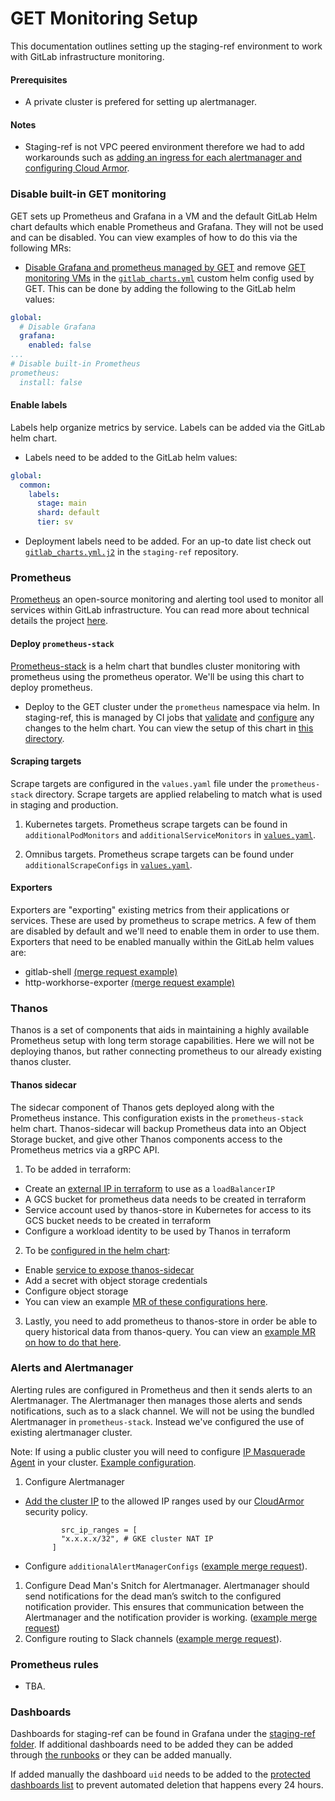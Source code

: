 # GET Monitoring Setup

This documentation outlines setting up the staging-ref environment to work with GitLab infrastructure monitoring.

#### Prerequisites

* A private cluster is prefered for setting up alertmanager.

#### Notes

* Staging-ref is not VPC peered environment therefore we had to add workarounds such as [adding an ingress for each alertmanager and configuring Cloud Armor](https://gitlab.com/gitlab-com/gl-infra/k8s-workloads/gitlab-helmfiles/-/merge_requests/551).

### Disable built-in GET monitoring

GET sets up Prometheus and Grafana in a VM and the default GitLab Helm chart defaults which enable Prometheus and Grafana. They will not be used and can be disabled. You can view examples of how to do this via the following MRs:

* [Disable Grafana and prometheus managed by GET](https://gitlab.com/gitlab-org/quality/gitlab-environment-toolkit-configs/staging-ref/-/merge_requests/9/diffs) and remove [GET monitoring VMs](https://gitlab.com/gitlab-org/quality/gitlab-environment-toolkit-configs/staging-ref/-/merge_requests/43) in the [`gitlab_charts.yml`](https://gitlab.com/gitlab-org/quality/gitlab-environment-toolkit-configs/staging-ref/-/blob/ccc354908f8366f0c701c0630d014a9d68de943e/10k_hybrid/ansible/files/gitlab_configs/gitlab_charts.yml) custom helm config used by GET. This can be done by adding the following to the GitLab helm values:

 ```yaml
 global:
   # Disable Grafana
   grafana:
     enabled: false
 ...
 # Disable built-in Prometheus
 prometheus:
   install: false
 ```

#### Enable labels

Labels help organize metrics by service. Labels can be added via the GitLab helm chart.

* Labels need to be added to the GitLab helm values:

 ```yaml
 global:
   common:
     labels:
       stage: main
       shard: default
       tier: sv
 ```

* Deployment labels need to be added. For an up-to date list check out [`gitlab_charts.yml.j2`](https://gitlab.com/gitlab-org/quality/gitlab-environment-toolkit-configs/staging-ref/-/blob/main/10k_hybrid/ansible/files/gitlab_configs/gitlab_charts.yml.j2) in the `staging-ref` repository.

### Prometheus

[Prometheus](https://prometheus.io/docs/introduction/overview/) an open-source monitoring and alerting tool used to monitor all services within GitLab infrastructure. You can read more about technical details the project [here](https://prometheus.io/docs/introduction/overview/).

#### Deploy `prometheus-stack`

[Prometheus-stack](https://gitlab.com/gitlab-org/quality/gitlab-environment-toolkit-configs/staging-ref/-/tree/main/10k_hybrid/helm/prometheus-stack) is a helm chart that bundles cluster monitoring with prometheus using the prometheus operator. We'll be using this chart to deploy prometheus.

* Deploy to the GET cluster under the `prometheus` namespace via helm. In staging-ref, this is managed by CI jobs that [validate](https://gitlab.com/gitlab-org/quality/gitlab-environment-toolkit-configs/staging-ref/-/blob/2005cbcc49034513111dd3f9ed842bfba5e9dcc2/.gitlab-ci.yml#L24-37) and [configure](https://gitlab.com/gitlab-org/quality/gitlab-environment-toolkit-configs/staging-ref/-/blob/2005cbcc49034513111dd3f9ed842bfba5e9dcc2/.gitlab-ci.yml#L139-145) any changes to the helm chart. You can view the setup of this chart in [this directory](https://gitlab.com/gitlab-org/quality/gitlab-environment-toolkit-configs/staging-ref/-/tree/main/10k_hybrid/helm/prometheus-stack).

#### Scraping targets

Scrape targets are configured in the `values.yaml` file under the `prometheus-stack` directory. Scrape targets are applied relabeling to match what is used in staging and production.

1. Kubernetes targets. Prometheus scrape targets can be found in `additionalPodMonitors` and `additionalServiceMonitors` in [`values.yaml`](https://gitlab.com/gitlab-org/quality/gitlab-environment-toolkit-configs/staging-ref/-/blob/2005cbcc49034513111dd3f9ed842bfba5e9dcc2/10k_hybrid/helm/prometheus-stack/values.yaml#L43).

2. Omnibus targets. Prometheus scrape targets can be found under `additionalScrapeConfigs` in [`values.yaml`](https://gitlab.com/gitlab-org/quality/gitlab-environment-toolkit-configs/staging-ref/-/blob/2005cbcc49034513111dd3f9ed842bfba5e9dcc2/10k_hybrid/helm/prometheus-stack/values.yaml#L43).

#### Exporters

Exporters are "exporting" existing metrics from their applications or services. These are used by prometheus to scrape metrics. A few of them are disabled by default and we'll need to enable them in order to use them. Exporters that need to be enabled manually within the GitLab helm values are:

* gitlab-shell [(merge request example)](https://gitlab.com/gitlab-org/quality/gitlab-environment-toolkit-configs/staging-ref/-/commit/bb55ac754f937f07eabd6ec3d108094630c4c648)
* http-workhorse-exporter [(merge request example)](https://gitlab.com/gitlab-org/quality/gitlab-environment-toolkit-configs/staging-ref/-/commit/05b590a610f0853f6eaac567c0a31288d614005f)

### Thanos

Thanos is a set of components that aids in maintaining a highly available Prometheus setup with long term storage capabilities. Here we will not be deploying thanos, but rather connecting prometheus to our already existing thanos cluster.

#### Thanos sidecar

The sidecar component of Thanos gets deployed along with the Prometheus instance.  This configuration exists in the `prometheus-stack` helm chart. Thanos-sidecar will backup Prometheus data into an Object Storage bucket, and give other Thanos components access to the Prometheus metrics via a gRPC API.

1. To be added in terraform:

* Create an [external IP in terraform](https://gitlab.com/gitlab-org/quality/gitlab-environment-toolkit-configs/staging-ref/-/blob/2005cbcc49034513111dd3f9ed842bfba5e9dcc2/10k_hybrid/terraform/prometheus.tf#L7-11) to use as a `loadBalancerIP`
* A GCS bucket for prometheus data needs to be created in terraform
* Service account used by thanos-store in Kubernetes for access to its GCS bucket needs to be created in terraform
* Configure a workload identity to be used by Thanos in terraform

2. To be [configured in the helm chart](https://github.com/prometheus-operator/prometheus-operator/blob/main/Documentation/thanos.md#configuring-thanos-object-storage):

* Enable [service to expose thanos-sidecar](https://gitlab.com/gitlab-org/quality/gitlab-environment-toolkit-configs/staging-ref/-/blob/main/10k_hybrid/helm/prometheus-stack/values.yaml#L424-429)
* Add a secret with object storage credentials
* Configure object storage
* You can view an example [MR of these configurations here](https://gitlab.com/gitlab-org/quality/gitlab-environment-toolkit-configs/staging-ref/-/commit/60de8961c4d073afd5f5bbbf450c1584f4b898e4).

3. Lastly, you need to add prometheus to thanos-store in order be able to query historical data from thanos-query. You can view an [example MR on how to do that here](https://gitlab.com/gitlab-com/gl-infra/k8s-workloads/tanka-deployments/-/merge_requests/303/diffs).

### Alerts and Alertmanager

Alerting rules are configured in Prometheus and then it sends alerts to an Alertmanager. The Alertmanager then manages those alerts and sends notifications, such as to a slack channel. We will not be using the bundled Alertmanager in `prometheus-stack`. Instead we've configured the use of existing alertmanager cluster.

Note: If using a public cluster you will need to configure [IP Masquerade Agent](https://kubernetes.io/docs/tasks/administer-cluster/ip-masq-agent/#ip-masquerade-agent-user-guide) in your cluster. [Example configuration](https://gitlab.com/gitlab-org/quality/gitlab-environment-toolkit-configs/staging-ref/-/tree/7106fd07bf06ae63aab4d77797447fef955c95fc/10k_hybrid/helm/ip-masq-agent).

1. Configure Alertmanager

* [Add the cluster IP](https://ops.gitlab.net/gitlab-com/gl-infra/config-mgmt/-/blob/74a38839b57d326a0ff8ffdf86f61a803890adc5/environments/ops/main.tf#L1294-1296) to the allowed IP ranges used by our [CloudArmor](https://cloud.google.com/armor/docs/configure-security-policies) security policy.

  ```
          src_ip_ranges = [
          "x.x.x.x/32", # GKE cluster NAT IP
        ]

  ```

* Configure `additionalAlertManagerConfigs` ([example merge request](https://gitlab.com/gitlab-org/quality/gitlab-environment-toolkit-configs/staging-ref/-/merge_requests/42/diffs)).

1. Configure Dead Man's Snitch for Alertmanager. Alertmanager should send notifications for the dead man’s switch to the configured notification provider. This ensures that communication between the Alertmanager and the notification provider is working. ([example merge request](https://gitlab.com/gitlab-com/runbooks/-/merge_requests/4287))
1. Configure routing to Slack channels ([example merge request](https://gitlab.com/gitlab-com/runbooks/-/merge_requests/4281/diffs)).

### Prometheus rules

* TBA.

### Dashboards

Dashboards for staging-ref can be found in Grafana under the [staging-ref folder](https://dashboards.gitlab.net/d/Fyic5Wanz/server-performance?orgId=1). If additional dashboards need to be added they can be added through [the runbooks](https://gitlab.com/gitlab-com/runbooks/-/tree/master/dashboards) or they can be added manually.

If added manually the dashboard `uid` needs to be added to the [protected dashboards list](https://gitlab.com/gitlab-com/runbooks/-/blob/9a4b5c8bc68da6f28bda37c4e30b2bcae499bc9a/dashboards/protected-grafana-dashboards.jsonnet#L50) to prevent automated deletion that happens every 24 hours.
